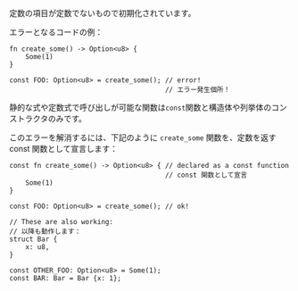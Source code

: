 <!--
A constant item was initialized with something that is not a constant
expression.
-->
定数の項目が定数でないもので初期化されています。

<!--
Erroneous code example:
-->
エラーとなるコードの例：

```compile_fail,E0015
fn create_some() -> Option<u8> {
    Some(1)
}

const FOO: Option<u8> = create_some(); // error!
                                       // エラー発生個所！
```

<!--
The only functions that can be called in static or constant expressions are
`const` functions, and struct/enum constructors.
-->
静的な式や定数式で呼び出しが可能な関数は`const`関数と構造体や列挙体のコンストラクタのみです。

<!--
To fix this error, you can declare `create_some` as a constant function:
-->
このエラーを解消するには、下記のように `create_some` 関数を、定数を返す const 関数として宣言します：

```
const fn create_some() -> Option<u8> { // declared as a const function
                                       // const 関数として宣言
    Some(1)
}

const FOO: Option<u8> = create_some(); // ok!

// These are also working:
// 以降も動作します：
struct Bar {
    x: u8,
}

const OTHER_FOO: Option<u8> = Some(1);
const BAR: Bar = Bar {x: 1};
```
